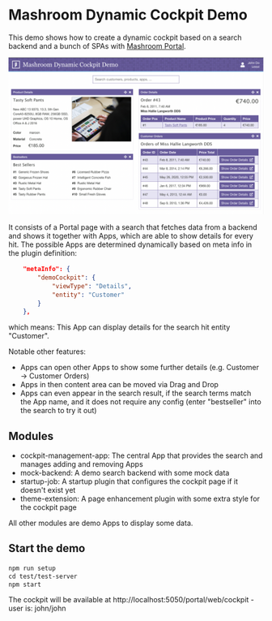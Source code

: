 
# Mashroom Dynamic Cockpit Demo

This demo shows how to create a dynamic cockpit based on a search backend and a bunch of SPAs with [Mashroom Portal](https://www.mashroom-server.com).

![Screenshot](screenshot.png)

It consists of a Portal page with a search that fetches data from a backend and shows it together with Apps, which are able to show details
for every hit. The possible Apps are determined dynamically based on meta info in the plugin definition:

```json
    "metaInfo": {
        "demoCockpit": {
            "viewType": "Details",
            "entity": "Customer"
        }
    },
```

which means: This App can display details for the search hit entity "Customer".

Notable other features:

 * Apps can open other Apps to show some further details (e.g. Customer -> Customer Orders)
 * Apps in then content area can be moved via Drag and Drop
 * Apps can even appear in the search result, if the search terms match the App name, and it does not require any config
   (enter "bestseller" into the search to try it out)

## Modules

 * cockpit-management-app: The central App that provides the search and manages adding and removing Apps
 * mock-backend: A demo search backend with some mock data
 * startup-job: A startup plugin that configures the cockpit page if it doesn't exist yet
 * theme-extension: A page enhancement plugin with some extra style for the cockpit page

All other modules are demo Apps to display some data.

## Start the demo

    npm run setup
    cd test/test-server
    npm start

The cockpit will be available at http://localhost:5050/portal/web/cockpit - user is: john/john
